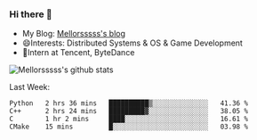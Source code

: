 ### Hi there 👋

- My Blog: [Mellorsssss's blog](https://mellorsssss.com/)
- 😄Interests: Distributed Systems & OS & Game Development
- 🤔Intern at Tencent, ByteDance


![Mellorsssss's github stats](https://github-readme-stats.vercel.app/api?username=Mellorsssss&show_icons=true&theme=radical)

<!-- ![Top Langs](https://github-readme-stats.vercel.app/api/top-langs/?username=anuraghazra&hide=javascript,html,typescript,css,glsl) -->

<!--
**Mellorsssss/Mellorsssss** is a ✨ _special_ ✨ repository because its `README.md` (this file) appears on your GitHub profile.

Here are some ideas to get you started:

- 🔭 I’m currently working on ...
- 🌱 I’m currently learning ...
- 👯 I’m looking to collaborate on ...
- 🤔 I’m looking for help with ...
- 💬 Ask me about ...
- 📫 How to reach me: ...
- 😄 Pronouns: ...
- ⚡ Fun fact: ...
-->

Last Week:
<!--START_SECTION:waka-->

```text
Python   2 hrs 36 mins   ██████████▒░░░░░░░░░░░░░░   41.36 %
C++      2 hrs 24 mins   █████████▓░░░░░░░░░░░░░░░   38.05 %
C        1 hr 2 mins     ████░░░░░░░░░░░░░░░░░░░░░   16.61 %
CMake    15 mins         █░░░░░░░░░░░░░░░░░░░░░░░░   03.98 %
```

<!--END_SECTION:waka-->
